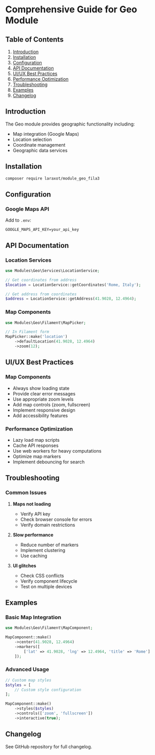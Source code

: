 # Comprehensive Guide for Geo Module

## Table of Contents
1. [Introduction](#introduction)
2. [Installation](#installation)
3. [Configuration](#configuration)
4. [API Documentation](#api-documentation)
5. [UI/UX Best Practices](#uiux-best-practices)
6. [Performance Optimization](#performance-optimization)
7. [Troubleshooting](#troubleshooting)
8. [Examples](#examples)
9. [Changelog](#changelog)

## Introduction
The Geo module provides geographic functionality including:
- Map integration (Google Maps)
- Location selection
- Coordinate management
- Geographic data services

## Installation
```bash
composer require laraxot/module_geo_fila3
```

## Configuration
### Google Maps API
Add to `.env`:
```env
GOOGLE_MAPS_API_KEY=your_api_key
```

## API Documentation

### Location Services
```php
use Modules\Geo\Services\LocationService;

// Get coordinates from address
$location = LocationService::getCoordinates('Rome, Italy');

// Get address from coordinates  
$address = LocationService::getAddress(41.9028, 12.4964);
```

### Map Components
```php
use Modules\Geo\Filament\MapPicker;

// In Filament form
MapPicker::make('location')
    ->defaultLocation(41.9028, 12.4964)
    ->zoom(12);
```

## UI/UX Best Practices

### Map Components
- Always show loading state
- Provide clear error messages
- Use appropriate zoom levels
- Add map controls (zoom, fullscreen)
- Implement responsive design
- Add accessibility features

### Performance Optimization
- Lazy load map scripts
- Cache API responses
- Use web workers for heavy computations
- Optimize map markers
- Implement debouncing for search

## Troubleshooting

### Common Issues
1. **Maps not loading**
   - Verify API key
   - Check browser console for errors
   - Verify domain restrictions

2. **Slow performance**
   - Reduce number of markers
   - Implement clustering
   - Use caching

3. **UI glitches**
   - Check CSS conflicts
   - Verify component lifecycle
   - Test on multiple devices

## Examples

### Basic Map Integration
```php
use Modules\Geo\Filament\MapComponent;

MapComponent::make()
    ->center(41.9028, 12.4964)
    ->markers([
        ['lat' => 41.9028, 'lng' => 12.4964, 'title' => 'Rome']
    ]);
```

### Advanced Usage
```php
// Custom map styles
$styles = [
    // Custom style configuration
];

MapComponent::make()
    ->styles($styles)
    ->controls(['zoom', 'fullscreen'])
    ->interactive(true);
```

## Changelog
See GitHub repository for full changelog.
